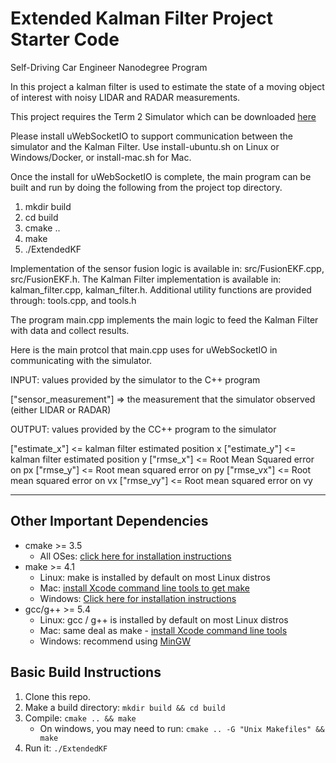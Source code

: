 # Extended Kalman Filter Project Starter Code
Self-Driving Car Engineer Nanodegree Program

In this project a kalman filter is used to estimate the state of a moving object of interest with noisy LIDAR and RADAR measurements.

This project requires the Term 2 Simulator which can be downloaded [here](https://github.com/udacity/self-driving-car-sim/releases)

Please install uWebSocketIO to support communication between the simulator and the Kalman Filter.
Use install-ubuntu.sh on Linux or Windows/Docker, or install-mac.sh for Mac.

Once the install for uWebSocketIO is complete, the main program can be built and run by doing the following from the project top directory.

1. mkdir build
2. cd build
3. cmake ..
4. make
5. ./ExtendedKF

Implementation of the sensor fusion logic is available in: src/FusionEKF.cpp, src/FusionEKF.h.
The Kalman Filter implementation is available in: kalman_filter.cpp, kalman_filter.h.
Additional utility functions are provided through: tools.cpp, and tools.h

The program main.cpp implements the main logic to feed the Kalman Filter with data and collect results.

Here is the main protcol that main.cpp uses for uWebSocketIO in communicating with the simulator.

INPUT: values provided by the simulator to the C++ program

["sensor_measurement"] => the measurement that the simulator observed (either LIDAR or RADAR)

OUTPUT: values provided by the CC++ program to the simulator

["estimate_x"] <= kalman filter estimated position x
["estimate_y"] <= kalman filter estimated position y
["rmse_x"] <= Root Mean Squared error on px
["rmse_y"] <= Root mean squared error on py
["rmse_vx"] <= Root mean squared error on vx
["rmse_vy"] <= Root mean squared error on vy

---

## Other Important Dependencies

* cmake >= 3.5
  * All OSes: [click here for installation instructions](https://cmake.org/install/)
* make >= 4.1
  * Linux: make is installed by default on most Linux distros
  * Mac: [install Xcode command line tools to get make](https://developer.apple.com/xcode/features/)
  * Windows: [Click here for installation instructions](http://gnuwin32.sourceforge.net/packages/make.htm)
* gcc/g++ >= 5.4
  * Linux: gcc / g++ is installed by default on most Linux distros
  * Mac: same deal as make - [install Xcode command line tools](https://developer.apple.com/xcode/features/)
  * Windows: recommend using [MinGW](http://www.mingw.org/)

## Basic Build Instructions

1. Clone this repo.
2. Make a build directory: `mkdir build && cd build`
3. Compile: `cmake .. && make`
   * On windows, you may need to run: `cmake .. -G "Unix Makefiles" && make`
4. Run it: `./ExtendedKF `
